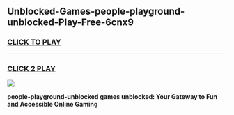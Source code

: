 
## Unblocked-Games-people-playground-unblocked-Play-Free-6cnx9
<h3>
<a href="https://premium76.site?title=people-playground-unblocked&ref=20M">CLICK TO PLAY</a></h3>
<hr>

<h3>
<a href="https://premium76.site?title=people-playground-unblocked&ref=20M">CLICK 2 PLAY</a>
  
</h3>

<a href="https://premium76.site?title=people-playground-unblocked&ref=19M"><img src="https://clearcache.store/games.png"></a>


**people-playground-unblocked games unblocked: Your Gateway to Fun and Accessible Online Gaming**
